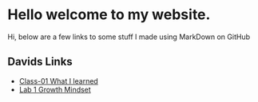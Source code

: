 # Hello welcome to my website.
Hi, below are a few links to some stuff I made using MarkDown on GitHub
## Davids Links 
* [Class-01 What I learned](./class-01)
* [Lab 1 Growth Mindset](https://arkuris.github.io/Arks-Reading-Notes/lab-1-growth-mindset)
